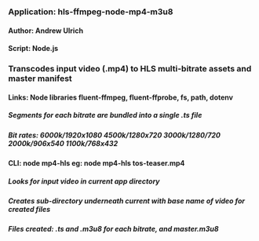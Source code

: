 






### Application: hls-ffmpeg-node-mp4-m3u8 

#### Author: Andrew Ulrich 

#### Script: Node.js 

### Transcodes input video (.mp4) to HLS multi-bitrate assets and master manifest 

#### Links: Node libraries fluent-ffmpeg, fluent-ffprobe, fs, path, dotenv

##### Segments for each bitrate are bundled into a single .ts file

##### Bit rates: 6000k/1920x1080  4500k/1280x720  3000k/1280/720  2000k/906x540  1100k/768x432

#### CLI:  node mp4-hls <inputfile>  eg: node mp4-hls tos-teaser.mp4

##### Looks for input video in current app directory

##### Creates sub-directory underneath current with base name of video for created files

##### Files created: .ts and .m3u8 for each bitrate, and master.m3u8



